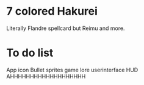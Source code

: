 
# 7 colored Hakurei

Literally Flandre spellcard but Reimu and more.

# To do list

App icon
Bullet sprites
game lore
userinterface
HUD AHHHHHHHHHHHHHHHHHHH
